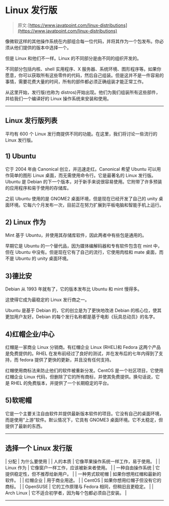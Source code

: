 # Linux 发行版

> 原文:[https://www.javatpoint.com/linux-distributions](https://www.javatpoint.com/linux-distributions)

像微软这样的其他操作系统在内部组合每一位代码，并将其作为一个包发布。你必须从他们提供的版本中选择一个。

但是 Linux 和他们不一样。Linux 的不同部分是由不同的组织开发的。

不同部分包括内核、shell 实用程序、X 服务器、系统环境、图形程序等。如果你愿意，你可以获取所有这些零件的代码，然后自己组装。但是这并不是一件容易的事情，需要花费大量的时间，所有的部件都必须正确组装才能正常工作。

从这里开始，发行版(也称为 distros)开始出现。他们为我们组装所有这些部件，并给我们一个编译好的 Linux 操作系统来安装和使用。

* * *

## Linux 发行版列表

平均有 600 个 Linux 发行商提供不同的功能。在这里，我们将讨论一些流行的 Linux 发行版。

## 1) Ubuntu

它于 2004 年由 Canonical 创立，并迅速走红。Canonical 希望 Ubuntu 可以用作简单的图形 Linux 桌面，而无需使用命令行。它是最著名的 Linux 发行版。Ubuntu 是 Debian 的下一个版本，对于新手来说很容易使用。它附带了许多预装的应用程序和易于使用的存储库。

之前 Ubuntu 使用的是 GNOME2 桌面环境，但是现在已经开发了自己的 unity 桌面环境。它每六个月发布一次，目前正在努力扩展到平板电脑和智能手机上运行。

## 2) Linux 作为

Mint 基于 Ubuntu，并使用其存储库软件，因此两者中有些包是通用的。

早期它是 Ubuntu 的一个替代品，因为媒体编解码器和专有软件包含在 mint 中，但在 Ubuntu 中没有。但是现在它有了自己的流行，它使用肉桂和 mate 桌面，而不是 Ubuntu 的 unity 桌面环境。

## 3)德比安

Debian 从 1993 年就有了，它的版本发布比 Ubuntu 和 mint 慢得多。

这使得它成为最稳定的 Linux 发行商之一。

Ubuntu 是基于 Debian 的，它的创立是为了更快地改进 Debian 的核心位，使其更加用户友好。Debian 的每个发行名称都是基于电影《玩具总动员》的名字。

## 4)红帽企业/中心

红帽是一家商业 Linux 分销商。有红帽企业 Linux (RHEL)和 Fedora 这两个产品是免费提供的。RHEL 在发布前经过了良好的测试，并在发布后的七年内得到了支持，而 fedora 提供了更快的更新，并且没有任何支持。

红帽使用商标法来防止他们的软件被重新分发。CentOS 是一个社区项目，它使用红帽企业 Linux 代码，但删除了它的所有商标，并使其免费提供。换句话说，它是 RHEL 的免费版本，并提供了一个长期稳定的平台。

## 5)软呢帽

它是一个主要关注自由软件并提供最新版本软件的项目。它没有自己的桌面环境，而是使用“上游”软件。默认情况下，它具有 GNOME3 桌面环境。它不太稳定，但提供了最新的东西。

* * *

## 选择一个 Linux 发行版

| 分配 | 为什么要使用 |
| 人的本质 | 它像苹果操作系统一样工作，易于使用。 |
| Linux 作为 | 它像窗户一样工作，应该被新来者使用。 |
| 一种自由操作系统 | 它提供稳定性，但不推荐给新用户。 |
| 一种男式软呢帽 | 如果你想用红帽和最新的软件。 |
| 红帽企业 | 用于商业用途。 |
| CentOS | 如果你想用红帽子但没有它的商标。 |
| OpenSUSE | 它的工作原理与 Fedora 相同，但稍旧且更稳定。 |
| Arch Linux | 它不适合初学者，因为每个包都必须自己安装。 |

* * *